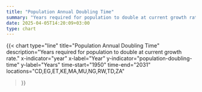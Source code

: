 ```yaml
---
title: "Population Annual Doubling Time"
summary: "Years required for population to double at current growth rate"
date: 2025-04-05T14:20:09+03:00
type: chart
---
```


{{< chart
    type="line"
    title="Population Annual Doubling Time"
    description="Years required for population to double at current growth rate."
    x-indicator="year"
    x-label="Year"
    y-indicator="population-doubling-time"
    y-label="Years"
    time-start="1950"
    time-end="2031"
    locations="CD,EG,ET,KE,MA,MU,NG,RW,TD,ZA"
>}}
